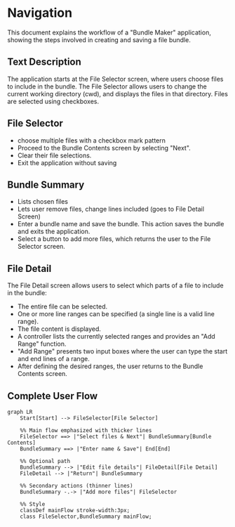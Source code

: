 # Navigation

This document explains the workflow of a "Bundle Maker" application, showing the
steps involved in creating and saving a file bundle.

## Text Description

The application starts at the File Selector screen, where users choose files to
include in the bundle. The File Selector allows users to change the current
working directory (cwd), and displays the files in that directory. Files are
selected using checkboxes.

## File Selector

- choose multiple files with a checkbox mark pattern
- Proceed to the Bundle Contents screen by selecting "Next".
- Clear their file selections.
- Exit the application without saving

## Bundle Summary

- Lists chosen files
- Lets user remove files, change lines included (goes to File Detail Screen)
- Enter a bundle name and save the bundle. This action saves the bundle and
  exits the application.
- Select a button to add more files, which returns the user to the File Selector
  screen.

## File Detail

The File Detail screen allows users to select which parts of a file to include
in the bundle:

- The entire file can be selected.
- One or more line ranges can be specified (a single line is a valid line
  range).
- The file content is displayed.
- A controller lists the currently selected ranges and provides an "Add Range"
  function.
- "Add Range" presents two input boxes where the user can type the start and end
  lines of a range.
- After defining the desired ranges, the user returns to the Bundle Contents
  screen.

## Complete User Flow

```mermaid
graph LR
    Start[Start] --> FileSelector[File Selector]

    %% Main flow emphasized with thicker lines
    FileSelector ==> |"Select files & Next"| BundleSummary[Bundle Contents]
    BundleSummary ==> |"Enter name & Save"| End[End]

    %% Optional path
    BundleSummary --> |"Edit file details"| FileDetail[File Detail]
    FileDetail --> |"Return"| BundleSummary

    %% Secondary actions (thinner lines)
    BundleSummary -.-> |"Add more files"| FileSelector

    %% Style
    classDef mainFlow stroke-width:3px;
    class FileSelector,BundleSummary mainFlow;
```
